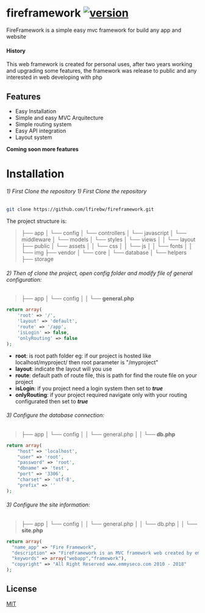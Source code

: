 # fireframework [![version](https://img.shields.io/badge/version-1.0.1-red.svg)](https://semver.org)
FireFramework is a simple easy mvc framework for build any app and website

#### History
This web framework is created for personal uses, after two years working and upgrading some features, the framework was release to public and any interested in web developing with php

## Features
* Easy Installation
* Simple and easy MVC Arquitecture
* Simple routing system
* Easy API integration
* Layout system

**Coming soon more features**

# Installation

######  1) First Clone the repository 1) First Clone the repository 

```bash
git clone https://github.com/lfirebw/fireframework.git
```
The project structure is:
>├── app
│   └── config
│   └── controllers
│   └── javascript
│   └── middleware
│   └── models
│   └── styles
│   └── views
│   │   └── layout
├── public
│   └── assets
│   │   └── css
│   │   └── js
│   │   └── fonts
│   │   └── img
├── vendor
│   └── core
│   └── database
│   └── helpers
├── storage

###### 2) Then of clone the project, open config folder and modify file of general configuration:
>├── app
│   └── config
**│   │   └── general.php**

```php
return array(
    'root' => '/',
    'layout' => 'default',
    'route' => '/app',
    'isLogin' => false,
    'onlyRouting' => false
);
```
- **root**: is root path folder eg:  if our project is hosted like localhost/myproject/ then root parameter is "/myproject"
- **layout**: indicate the layout will you use
- **route**: default path of route file, this is path for find the route file on your project
- **isLogin**: if you project need a login system then set to ***true***
- **onlyRouting**: if your project required navigate only with your routing configurated then set to ***true***

###### 3) Configure the database connection:
>├── app
│   └── config
│   │   └── general.php
**│   │   └── db.php**

```php
return array(
	"host" => 'localhost',
	"user" => 'root', 
	"password" => 'root',
	"dbname" => 'test',
	"port" => '3306',
	"charset" => 'utf-8',
	"prefix" => ''
);
```
###### 3) Configure the site information:
>├── app
│   └── config
│   │   └── general.php
│   │   └── db.php
**│   │   └── site.php**

```php
return array(
  "name_app" => "Fire Framework",
  "description" => "FireFramework is an MVC framework web created by emmyseco All Right Reserved",
  "keywords" => array("webapp","framework"),
  "copyright" => "All Right Reserved www.emmyseco.com 2010 - 2018"
);
```
## License
[MIT](https://choosealicense.com/licenses/mit/)